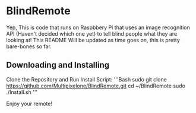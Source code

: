 # BlindRemote
Yep, This is code that runs on Raspbbery Pi that uses an image recognition API (Haven't decided which one yet) to tell blind people what they are looking at! This README Will be updated as time goes on, this is pretty bare-bones so far.
## Downloading and Installing
Clone the Repository and Run Install Script:
'''Bash
sudo git clone https://github.com/Multipixelone/BlindRemote.git
cd ~/BlindRemote
sudo ./Install.sh
'''

Enjoy your remote!
